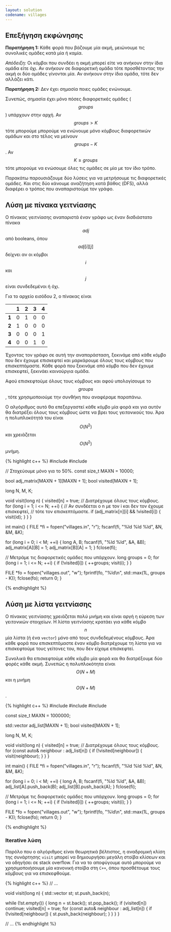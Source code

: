 ```yaml
---
layout: solution
codename: villages
---
```


## Επεξήγηση εκφώνησης
**Παρατήρηση 1:** Κάθε φορά που βάζουμε μία ακμή, μειώνουμε τις συνολικές ομάδες κατά μία ή καμία.

*Απόδειξη:* Οι κόμβοι που συνδέει η ακμή μπορεί είτε να ανήκουν στην ίδια ομάδα είτε όχι. Αν ανήκουν σε διαφορετική ομάδα τότε προσθέτοντας την ακμή οι δύο ομάδες γίνονται μία. Αν ανήκουν στην ίδια ομάδα, τότε δεν αλλάζει κάτι.

**Παρατήρηση 2:** Δεν έχει σημασία ποιες ομάδες ενώνουμε.

Συνεπώς, σημασία έχει μόνο πόσες διαφορετικές ομάδες ($$\mathit{groups}$$) υπάρχουν στην αρχή. Αν $$\mathit{groups} > Κ$$ τότε μπορούμε μπορούμε να ενώνουμε μόνο κόμβους διαφορετικών ομάδων και στο τέλος να μείνουν $$\mathit{groups} - K$$. Αν $$K \geq \mathit{groups}$$ τότε μπορούμε να ενώσουμε όλες τις ομάδες σε μία με τον ίδιο τρόπο.

Παρακάτω παρουσιάζουμε δύο λύσεις για να μετρήσουμε τις διαφορετικές ομάδες. Και στις δύο κάνουμε αναζήτηση κατά βάθος (DFS), αλλά διαφέρει ο τρόπος που αναπαριστούμε τον γράφο.

## Λύση με πίνακα γειτνίασης
Ο πίνακας γειτνίασης αναπαριστά έναν γράφο ως έναν δισδιάστατο πίνακα $$\mathit{adj}$$ από booleans, όπου $$\mathit{adj}[i][j]$$ δείχνει αν οι κόμβοι $$i$$ και $$j$$ είναι συνδεδεμένοι ή όχι. 

Για το αρχείο εισόδου 2, ο πίνακας είναι 

 | | 1 | 2 | 3 | 4 
--- | --- | --- | --- | ---
**1** | 0 | 1 | 0 | 0
**2** | 1 | 0 | 0 | 0
**3** | 0 | 0 | 0 | 1
**4** | 0 | 0 | 1 | 0

Έχοντας τον γράφο σε αυτή την αναπαράσταση, ξεκινάμε από κάθε κόμβο που δεν έχουμε επισκεφτεί και μαρκάρουμε όλους τους κόμβους που επισκεπτόμαστε. Κάθε φορά που ξεκινάμε από κόμβο που δεν έχουμε επισκεφτεί, ξεκινάει καινούργια ομάδα.

Αφού επισκεφτούμε όλους τους κόμβους και αφού υπολογίσουμε το $$\mathit{groups}$$, τότε χρησιμοποιούμε την συνθήκη που αναφέραμε παραπάνω.

Ο αλγόριθμος αυτό θα επεξεργαστεί κάθε κόμβο μία φορά και για αυτόν θα διατρέξει όλους τους κόμβους ώστε να βρει τους γειτονικούς του. Άρα η πολυπλοκότητά του είναι $$O(N^2)$$ και χρειάζεται $$O(N^2)$$ μνήμη.

{% highlight c++ %}
#include <algorithm>
#include <cstdio>

// Στοχεύουμε μόνο για το 50%.
const size_t MAXN = 10000;

bool adj_matrix[MAXN + 1][MAXN + 1];
bool visited[MAXN + 1];

long N, M, K;

void visit(long n) {
  visited[n] = true;
  // Διατρέχουμε όλους τους κόμβους.
  for (long i = 1; i <= N; ++i) {
    // Αν συνδέεται ο n με τον i και δεν τον έχουμε επισκεφτεί,
    // τότε τον επισκεπτόμαστε.
    if (adj_matrix[n][i] && !visited[i]) {
      visit(id);
    }
  }
}

int main() {
  FILE *fi = fopen("villages.in", "r");
  fscanf(fi, "%ld %ld %ld", &N, &M, &K);
  
  for (long i = 0; i < M; ++i) {
    long A, B;
    fscanf(fi, "%ld %ld", &A, &B);
    adj_matrix[A][B] = 1;
    adj_matrix[B][A] = 1;
  }
  fclose(fi);
  
  // Μετράμε τις διαφορετικές ομάδες που υπάρχουν.
  long groups = 0;
  for (long i = 1; i <= N; ++i) {
    if (!visited[i]) {
      ++groups;
      visit(i);
    }
  }
  
  FILE *fo = fopen("villages.out", "w");
  fprintf(fo, "%ld\n", std::max(1L, groups - K));
  fclose(fo);
  return 0;
}

{% endhighlight %}


## Λύση με λίστα γειτνίασης

Ο πίνακας γειτνίασης χρειάζεται πολύ μνήμη και είναι αργή η εύρεση των γειτονικών στοιχείων. Η λίστα γειτνίασης κρατάει για κάθε κόμβο $$n$$ μία λίστα (ή ένα ``vector``) μόνο από τους συνδεδεμένους κόμβους. Άρα κάθε φορά που επισκεπτόμαστε έναν κόμβο διατρέχουμε τη λίστα για να επισκεφτούμε τους γείτονες του, που δεν είχαμε επισκεφτεί.

Συνολικά θα επισκεφτούμε κάθε κόμβο μία φορά και θα διατρέξουμε δύο φορές κάθε ακμή. Συνεπώς η πολυπλοκότητα είναι $$O(N + M)$$ και η μνήμη $$O(N+M)$$.

{% highlight c++ %}
#include <algorithm>
#include <cstdio>
#include <vector>

const size_t MAXN = 1000000;

std::vector<long> adj_list[MAXN + 1];
bool visited[MAXN + 1];

long N, M, K;
 
void visit(long n) {
  visited[n] = true;
  // Διατρέχουμε όλους τους κόμβους.
  for (const auto& neighbour : adj_list[n]) {
    if (!visited[neighbour]) {
      visit(neighbour);
    }
  }
}

int main() {
  FILE *fi = fopen("villages.in", "r");
  fscanf(fi, "%ld %ld %ld", &N, &M, &K);
  
  for (long i = 0; i < M; ++i) {
    long A, B;
    fscanf(fi, "%ld %ld", &A, &B);
    adj_list[A].push_back(B);
    adj_list[B].push_back(A);
  }
  fclose(fi);
  
  // Μετράμε τις διαφορετικές ομάδες που υπάρχουν.
  long groups = 0;
  for (long i = 1; i <= N; ++i) {
    if (!visited[i]) {
      ++groups;
      visit(i);
    }
  }

  FILE *fo = fopen("villages.out", "w");
  fprintf(fo, "%ld\n", std::max(1L, groups - K));
  fclose(fo);
  return 0;
}

{% endhighlight %}


### Iterative λύση
Παρόλο που ο αλγόριθμος είναι θεωρητικά βέλτιστος, η αναδρομική κλίση της συνάρτησης ``visit`` μπορεί να δημιουργήσει μεγάλη στοίβα κλίσεων και να οδηγήσει σε stack overflow. Για να το αποφύγουμε αυτό μπορούμε να χρησιμοποιήσουμε μία κανονική στοίβα στη ``C++``, όπου προσθέτουμε τους κόμβους για να επισκεφθούμε.

{% highlight c++ %}
// ...

void visit(long n) {
  std::vector<long> st;
  st.push_back(n);
  
  while (!st.empty()) {
    long n = st.back();
    st.pop_back();
    if (visited[n]) continue;
    visited[n] = true;
    for (const auto& neighbour : adj_list[n]) {
      if (!visited[neighbour]) {
        st.push_back(neighbour);
      }
    }
  }
}

// ...
{% endhighlight %}
